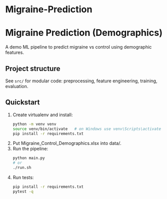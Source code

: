 # Migraine-Prediction
# Migraine Prediction (Demographics)

A demo ML pipeline to predict migraine vs control using demographic features.

## Project structure
See `src/` for modular code: preprocessing, feature engineering, training, evaluation.

## Quickstart
1. Create virtualenv and install:
   ```bash
   python -m venv venv
   source venv/bin/activate   # on Windows use venv\Scripts\activate
   pip install -r requirements.txt
2. Put Migraine_Control_Demographics.xlsx into data/.
3. Run the pipeline:
   ```bash
   python main.py
   # or
   ./run.sh

5. Run tests:
   ```bash
   pip install -r requirements.txt
   pytest -q
